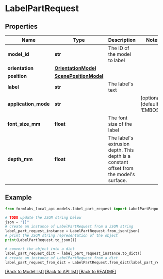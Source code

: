 # LabelPartRequest


## Properties

Name | Type | Description | Notes
------------ | ------------- | ------------- | -------------
**model_id** | **str** | The ID of the model to label | 
**orientation** | [**OrientationModel**](OrientationModel.md) |  | 
**position** | [**ScenePositionModel**](ScenePositionModel.md) |  | 
**label** | **str** | The label&#39;s text | 
**application_mode** | **str** |  | [optional] [default to 'EMBOSS']
**font_size_mm** | **float** | The font size of the label | 
**depth_mm** | **float** | The label&#39;s extrusion depth. This depth is a constant offset from the model&#39;s surface. | 

## Example

```python
from formlabs_local_api.models.label_part_request import LabelPartRequest

# TODO update the JSON string below
json = "{}"
# create an instance of LabelPartRequest from a JSON string
label_part_request_instance = LabelPartRequest.from_json(json)
# print the JSON string representation of the object
print(LabelPartRequest.to_json())

# convert the object into a dict
label_part_request_dict = label_part_request_instance.to_dict()
# create an instance of LabelPartRequest from a dict
label_part_request_from_dict = LabelPartRequest.from_dict(label_part_request_dict)
```
[[Back to Model list]](../README.md#documentation-for-models) [[Back to API list]](../README.md#documentation-for-api-endpoints) [[Back to README]](../README.md)


